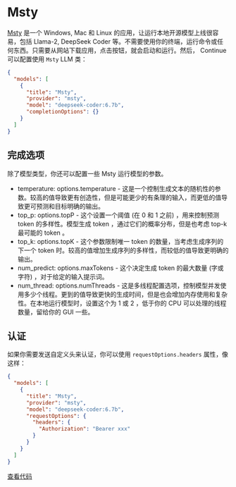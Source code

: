 # Msty

[Msty](https://msty.app/) 是一个 Windows, Mac 和 Linux 的应用，让运行本地开源模型上线很容易，包括 Llama-2, DeepSeek Coder 等。不需要使用你的终端，运行命令或任何东西。只需要从网站下载应用，点击按钮，就会启动和运行。然后， Continue 可以配置使用 `Msty` LLM 类：

```json title="config.json"
{
  "models": [
    {
      "title": "Msty",
      "provider": "msty",
      "model": "deepseek-coder:6.7b",
      "completionOptions": {}
    }
  ]
}
```

## 完成选项

除了模型类型，你还可以配置一些 Msty 运行模型的参数。

- temperature: options.temperature - 这是一个控制生成文本的随机性的参数。较高的值导致更有创造性，但是可能更少的有条理的输入，而更低的值导致更可预测和目标明确的输出。
- top_p: options.topP - 这个设置一个阈值 (在 0 和 1 之前) ，用来控制预测 token 的多样性。模型生成 token ，通过它们的概率分布，但是也考虑 top-k 最可能的 token 。
- top_k: options.topK - 这个参数限制唯一 token 的数量，当考虑生成序列的下一个 token 时。较高的值增加生成序列的多样性，而较低的值导致更明确的输出。
- num_predict: options.maxTokens - 这个决定生成 token 的最大数量 (字或字符) ，对于给定的输入提示词。
- num_thread: options.numThreads - 这是多线程配置选项，控制模型并发使用多少个线程。更到的值导致更快的生成时间，但是也会增加内存使用和复杂性。在本地运行模型时，设置这个为 1 或 2 ，低于你的 CPU 可以处理的线程数量，留给你的 GUI 一些。

## 认证

如果你需要发送自定义头来认证，你可以使用 `requestOptions.headers` 属性，像这样：

```json title="config.json"
{
  "models": [
    {
      "title": "Msty",
      "provider": "msty",
      "model": "deepseek-coder:6.7b",
      "requestOptions": {
        "headers": {
          "Authorization": "Bearer xxx"
        }
      }
    }
  ]
}
```

[查看代码](https://github.com/continuedev/continue/blob/main/core/llm/llms/Msty.ts)
